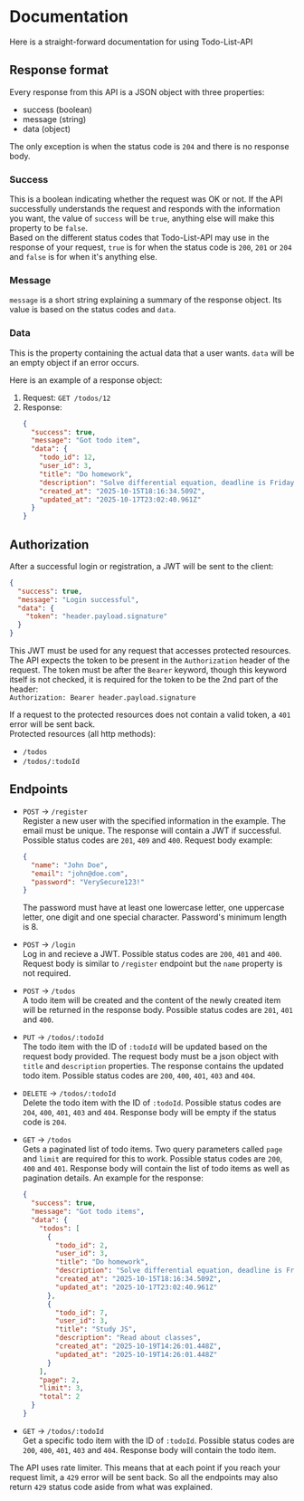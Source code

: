 # Documentation

Here is a straight-forward documentation for using Todo-List-API

## Response format

Every response from this API is a JSON object with three properties:

- success (boolean)
- message (string)
- data (object)

The only exception is when the status code is `204` and there is no response
body.

### Success

This is a boolean indicating whether the request was OK or not. If the API
successfully understands the request and responds with the information you want,
the value of `success` will be `true`, anything else will make this property to
be `false`.  
Based on the different status codes that Todo-List-API may use in the response
of your request, `true` is for when the status code is `200`, `201` or `204` and
`false` is for when it's anything else.

### Message

`message` is a short string explaining a summary of the response object. Its
value is based on the status codes and `data`.

### Data

This is the property containing the actual data that a user wants. `data` will
be an empty object if an error occurs.

Here is an example of a response object:

1. Request: `GET /todos/12`
2. Response:
   ```json
   {
     "success": true,
     "message": "Got todo item",
     "data": {
       "todo_id": 12,
       "user_id": 3,
       "title": "Do homework",
       "description": "Solve differential equation, deadline is Friday.",
       "created_at": "2025-10-15T18:16:34.509Z",
       "updated_at": "2025-10-17T23:02:40.961Z"
     }
   }
   ```

## Authorization

After a successful login or registration, a JWT will be sent to the client:

```json
{
  "success": true,
  "message": "Login successful",
  "data": {
    "token": "header.payload.signature"
  }
}
```

This JWT must be used for any request that accesses protected resources. The API
expects the token to be present in the `Authorization` header of the request.
The token must be after the `Bearer` keyword, though this keyword itself is not
checked, it is required for the token to be the 2nd part of the header:  
`Authorization: Bearer header.payload.signature`

If a request to the protected resources does not contain a valid token, a `401`
error will be sent back.  
Protected resources (all http methods):

- `/todos`
- `/todos/:todoId`

## Endpoints

- `POST` -> `/register`  
  Register a new user with the specified information in the example. The email
  must be unique. The response will contain a JWT if successful. Possible status
  codes are `201`, `409` and `400`. Request body example:

  ```json
  {
    "name": "John Doe",
    "email": "john@doe.com",
    "password": "VerySecure123!"
  }
  ```

  The password must have at least one lowercase letter, one uppercase letter,
  one digit and one special character. Password's minimum length is 8.

- `POST` -> `/login`  
  Log in and recieve a JWT. Possible status codes are `200`, `401` and `400`.
  Request body is similar to `/register` endpoint but the `name` property is not
  required.

- `POST` -> `/todos`  
  A todo item will be created and the content of the newly created item will be
  returned in the response body. Possible status codes are `201`, `401` and
  `400`.

- `PUT` -> `/todos/:todoId`  
  The todo item with the ID of `:todoId` will be updated based on the request
  body provided. The request body must be a json object with `title` and
  `description` properties. The response contains the updated todo item.
  Possible status codes are `200`, `400`, `401`, `403` and `404`.

- `DELETE` -> `/todos/:todoId`  
  Delete the todo item with the ID of `:todoId`. Possible status codes are
  `204`, `400`, `401`, `403` and `404`. Response body will be empty if the
  status code is `204`.

- `GET` -> `/todos`  
  Gets a paginated list of todo items. Two query parameters called `page` and
  `limit` are required for this to work. Possible status codes are `200`, `400`
  and `401`. Response body will contain the list of todo items as well as
  pagination details. An example for the response:

  ```json
  {
    "success": true,
    "message": "Got todo items",
    "data": {
      "todos": [
        {
          "todo_id": 2,
          "user_id": 3,
          "title": "Do homework",
          "description": "Solve differential equation, deadline is Friday.",
          "created_at": "2025-10-15T18:16:34.509Z",
          "updated_at": "2025-10-17T23:02:40.961Z"
        },
        {
          "todo_id": 7,
          "user_id": 3,
          "title": "Study JS",
          "description": "Read about classes",
          "created_at": "2025-10-19T14:26:01.448Z",
          "updated_at": "2025-10-19T14:26:01.448Z"
        }
      ],
      "page": 2,
      "limit": 3,
      "total": 2
    }
  }
  ```

- `GET` -> `/todos/:todoId`  
  Get a specific todo item with the ID of `:todoId`. Possible status codes are
  `200`, `400`, `401`, `403` and `404`. Response body will contain the todo
  item.

The API uses rate limiter. This means that at each point if you reach your
request limit, a `429` error will be sent back. So all the endpoints may also
return `429` status code aside from what was explained.
